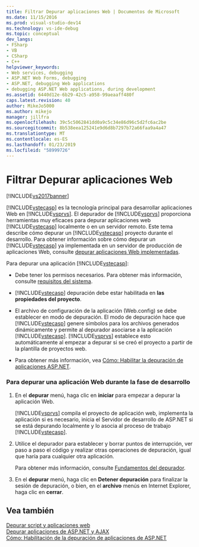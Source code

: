 ```yaml
---
title: Filtrar Depurar aplicaciones Web | Documentos de Microsoft
ms.date: 11/15/2016
ms.prod: visual-studio-dev14
ms.technology: vs-ide-debug
ms.topic: conceptual
dev_langs:
- FSharp
- VB
- CSharp
- C++
helpviewer_keywords:
- Web services, debugging
- ASP.NET Web Forms, debugging
- ASP.NET, debugging Web applications
- debugging ASP.NET Web applications, during development
ms.assetid: 6440d12e-6b29-42c5-a958-99aeaaff480f
caps.latest.revision: 40
author: MikeJo5000
ms.author: mikejo
manager: jillfra
ms.openlocfilehash: 39c5c5062841dd0a9c5c34e86d96c5d2fc6ac2be
ms.sourcegitcommit: 8b538eea125241e9d6d8b7297b72a66faa9a4a47
ms.translationtype: MT
ms.contentlocale: es-ES
ms.lasthandoff: 01/23/2019
ms.locfileid: "58999726"
---
```

# <a name="how-to-debug-web-applications"></a>Filtrar Depurar aplicaciones Web
[!INCLUDE[vs2017banner](../includes/vs2017banner.md)]

[!INCLUDE[vstecasp](../includes/vstecasp-md.md)] es la tecnología principal para desarrollar aplicaciones Web en [!INCLUDE[vsprvs](../includes/vsprvs-md.md)]. El depurador de [!INCLUDE[vsprvs](../includes/vsprvs-md.md)] proporciona herramientas muy eficaces para depurar aplicaciones web [!INCLUDE[vstecasp](../includes/vstecasp-md.md)] localmente o en un servidor remoto. Este tema describe cómo depurar un [!INCLUDE[vstecasp](../includes/vstecasp-md.md)] proyecto durante el desarrollo. Para obtener información sobre cómo depurar un [!INCLUDE[vstecasp](../includes/vstecasp-md.md)] ya implementada en un servidor de producción de aplicaciones Web, consulte [depurar aplicaciones Web implementadas](../debugger/debugging-deployed-web-applications.md).  
  
 Para depurar una aplicación [!INCLUDE[vstecasp](../includes/vstecasp-md.md)]:  
  
-   Debe tener los permisos necesarios. Para obtener más información, consulte [requisitos del sistema](../debugger/aspnet-debugging-system-requirements.md).  
  
-   [!INCLUDE[vstecasp](../includes/vstecasp-md.md)] depuración debe estar habilitada en **las propiedades del proyecto**.  
  
-   El archivo de configuración de la aplicación (Web.config) se debe establecer en modo de depuración. El modo de depuración hace que [!INCLUDE[vstecasp](../includes/vstecasp-md.md)] genere símbolos para los archivos generados dinámicamente y permite al depurador asociarse a la aplicación [!INCLUDE[vstecasp](../includes/vstecasp-md.md)]. [!INCLUDE[vsprvs](../includes/vsprvs-md.md)] establece esto automáticamente al empezar a depurar si se creó el proyecto a partir de la plantilla de proyectos web.  
  
-   Para obtener más información, vea [Cómo: Habilitar la depuración de aplicaciones ASP.NET](../debugger/how-to-enable-debugging-for-aspnet-applications.md).  
  
### <a name="to-debug-a-web-application-during-development"></a>Para depurar una aplicación Web durante la fase de desarrollo  
  
1.  En el **depurar** menú, haga clic en **iniciar** para empezar a depurar la aplicación Web.  
  
     [!INCLUDE[vsprvs](../includes/vsprvs-md.md)] compila el proyecto de aplicación web, implementa la aplicación si es necesario, inicia el Servidor de desarrollo de ASP.NET si se está depurando localmente y lo asocia al proceso de trabajo [!INCLUDE[vstecasp](../includes/vstecasp-md.md)].  
  
2.  Utilice el depurador para establecer y borrar puntos de interrupción, ver paso a paso el código y realizar otras operaciones de depuración, igual que haría para cualquier otra aplicación.  
  
     Para obtener más información, consulte [Fundamentos del depurador](../debugger/debugger-basics.md).  
  
3.  En el **depurar** menú, haga clic en **Detener depuración** para finalizar la sesión de depuración, o bien, en el **archivo** menús en Internet Explorer, haga clic en **cerrar**.  
  
## <a name="see-also"></a>Vea también  
 [Depurar script y aplicaciones web](../debugger/debugging-web-applications-and-script.md)   
 [Depurar aplicaciones de ASP.NET y AJAX](../debugger/debugging-aspnet-and-ajax-applications.md)   
 [Cómo: Habilitación de la depuración de aplicaciones de ASP.NET](../debugger/how-to-enable-debugging-for-aspnet-applications.md)
